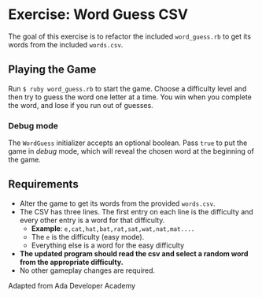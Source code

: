 # Exercise: Word Guess CSV
The goal of this exercise is to refactor the included `word_guess.rb` to get its words from the included `words.csv`.

## Playing the Game
Run `$ ruby word_guess.rb` to start the game. Choose a difficulty level and then try to guess the word one letter at a time. You win when you complete the word, and lose if you run out of guesses.

### Debug mode
The `WordGuess` initializer accepts an optional boolean. Pass `true` to put the game in _debug_ mode, which will reveal the chosen word at the beginning of the game.

## Requirements
- Alter the game to get its words from the provided `words.csv`.
- The CSV has three lines. The first entry on each line is the difficulty and every other entry is a word for that difficulty.
  - __Example__: `e,cat,hat,bat,rat,sat,wat,nat,mat....`
  - The `e` is the difficulty (easy mode).
  - Everything else is a word for the easy difficulty
- __The updated program should read the csv and select a random word from the appropriate difficulty.__
- No other gameplay changes are required.

Adapted from Ada Developer Academy
